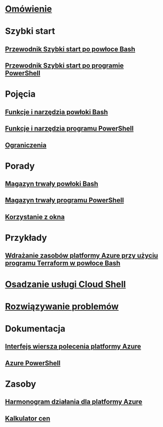# [Omówienie](overview.md)

# Szybki start
## [Przewodnik Szybki start po powłoce Bash](quickstart.md)
## [Przewodnik Szybki start po programie PowerShell](quickstart-powershell.md)

# Pojęcia
## [Funkcje i narzędzia powłoki Bash](features.md)
## [Funkcje i narzędzia programu PowerShell](features-powershell.md)
## [Ograniczenia](limitations.md)

# Porady
## [Magazyn trwały powłoki Bash](persisting-shell-storage.md)
## [Magazyn trwały programu PowerShell](persisting-shell-storage-powershell.md)
## [Korzystanie z okna](using-the-shell-window.md)

# Przykłady
## [Wdrażanie zasobów platformy Azure przy użyciu programu Terraform w powłoce Bash](example-terraform-bash.md)

# [Osadzanie usługi Cloud Shell](embed-cloud-shell.md)

# [Rozwiązywanie problemów](troubleshooting.md)

# Dokumentacja
## [Interfejs wiersza polecenia platformy Azure](/cli/azure)
## [Azure PowerShell](/powershell/azure)

# Zasoby
## [Harmonogram działania dla platformy Azure](https://azure.microsoft.com/roadmap/?category=monitoring-management)
## [Kalkulator cen](https://azure.microsoft.com/pricing/calculator/)
